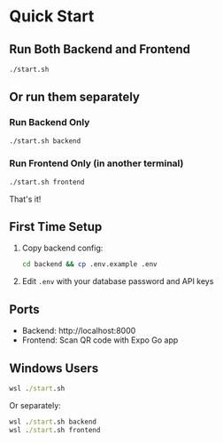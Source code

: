 # Quick Start

## Run Both Backend and Frontend
```bash
./start.sh
```

## Or run them separately

### Run Backend Only
```bash
./start.sh backend
```

### Run Frontend Only (in another terminal)
```bash
./start.sh frontend
```

That's it!

## First Time Setup

1. Copy backend config:
   ```bash
   cd backend && cp .env.example .env
   ```

2. Edit `.env` with your database password and API keys

## Ports
- Backend: http://localhost:8000
- Frontend: Scan QR code with Expo Go app

## Windows Users
```cmd
wsl ./start.sh
```

Or separately:
```cmd
wsl ./start.sh backend
wsl ./start.sh frontend
```